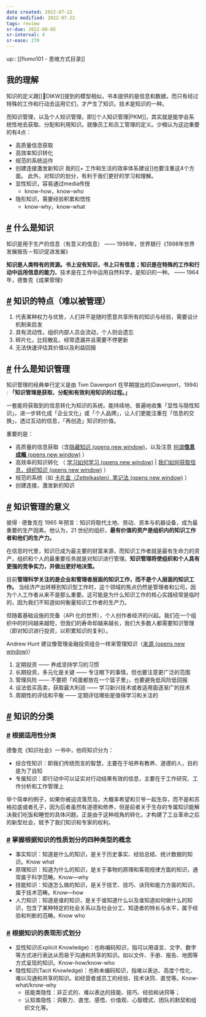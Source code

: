 ```yaml
---
date created: 2022-07-22
date modified: 2022-07-22
tags: review
sr-due: 2022-08-05
sr-interval: 4
sr-ease: 270
---
```

up:: [[flomo101 - 思维方式目录]]

## 我的理解

知识的定义跟[[🔡DIKW]]提到的模型相似，书本提供的是信息和数据，而只有经过特殊的工作和行动去运用它们，才产生了知识。技术是知识的一种。

而知识管理，以及个人知识管理，即[[个人知识管理|PKM]]，其实就是能学会系统性地去获取、分配和利用知识。就像员工和员工管理的定义。少楠认为这边重要的有4点：

- 高质量信息获取
- 高效率知识转化
- 规范的系统运作
- 创建连接激发新知识
我的[[+ 工作和生活的效率体系建设]]也要注重这4个方面。
此外，对知识的划分，有利于我们更好的学习和理解。
- 显性知识，容易通过media传授
	- know-how，know-who
- 隐形知识，需要经验积累和悟性
	- know-why，know-what

## [#](https://help.flomoapp.com/thinking/knowledge.html#%E4%BB%80%E4%B9%88%E6%98%AF%E7%9F%A5%E8%AF%86) 什么是知识

知识是用于生产的信息（有意义的信息） —— 1998年，世界银行《1998年世界发展报告－知识促进发展》

**知识是人类特有的资源。书上没有知识，书上只有信息；知识是在特殊的工作和行动中运用信息的能力**。技术是在工作中运用自然科学，是知识的一种。 —— 1964年，德鲁克《成果管理》

## [#](https://help.flomoapp.com/thinking/knowledge.html#%E7%9F%A5%E8%AF%86%E7%9A%84%E7%89%B9%E7%82%B9-%E9%9A%BE%E4%BB%A5%E8%A2%AB%E7%AE%A1%E7%90%86) 知识的特点（难以被管理）

1. 代表某种权力与优势，人们并不是随时愿意共享所有的知识与经验，需要设计机制来启发
2. 具有流动性，组织内部人员会流动，个人则会遗忘
3. 碎片化，比较散乱、经常遗漏并且需要不停更新
4. 无法快速评估其价值以及利益回报

## [#](https://help.flomoapp.com/thinking/knowledge.html#%E4%BB%80%E4%B9%88%E6%98%AF%E7%9F%A5%E8%AF%86%E7%AE%A1%E7%90%86) 什么是知识管理

知识管理的经典单行定义是由 Tom Davenport 在早期提出的(Davenport，1994) : **「知识管理是获取、分配和有效利用知识的过程。」**

一套能将获取到的信息转化为知识的系统。能持续地、普遍地收集「显性与隐性知识」，进一步转化成「企业文化」或「个人品牌」，让人们更能注重在「信息的交换」，透过互动的信息，「再创造」知识的价值。

重要的是：

- 高质量的信息获取（含[隐藏知识 (opens new window)](https://www.notion.so/9467320e167842349c0cfa9057133634)，以及注意 [何谓**信息成瘾** (opens new window)](https://www.notion.so/0f2f1c4a7ba24ecf86eca0cefa6d5ed9) ）
- 高效率的知识转化 （ [学习如何学习 (opens new window)](https://www.notion.so/4d92410d370849c1be0bde496b6d60bb) | [我们如何获取信息，组织知识 (opens new window)](https://www.notion.so/619b68d4a9184080a9429f24724e8c0a) ）
- 规范的系统（如 [卡片盒（Zettelkasten）笔记法 (opens new window)](https://www.notion.so/Zettelkasten-25627d7ce99344c487f4e42d861f9e0a) ）
- 创建连接，激发新的知识

## [#](https://help.flomoapp.com/thinking/knowledge.html#%E7%9F%A5%E8%AF%86%E7%AE%A1%E7%90%86%E7%9A%84%E6%84%8F%E4%B9%89) 知识管理的意义

彼得 · 德鲁克在 1965 年预言：知识将取代土地、劳动、资本与机器设备，成为最重要的生产因素。他认为，21 世纪的组织，**最有价值的资产是组织内的知识工作者和他们的生产力。**

在信息时代里，知识已成为最主要的财富来源，而知识工作者就是最有生命力的资产，组织和个人的最重要任务就是对知识进行管理。**知识管理将使组织和个人具有更强的竞争实力，并做出更好地决策。**

目前**管理科学关注的是企业和管理者层面的知识工作，而不是个人层面的知识工作。** 当经济产出转移到知识型工作时，这个领域的焦点仍然是管理者和公司，因为个人工作者从来不是那么重要。这可能是为什么知识工作的核心实践经常是临时的，因为我们不知道如何衡量知识工作者的生产力。

但随着基础设施的完备（API 化的世界），个人创作者经济的兴起。我们在一个组织中的时间越来越短，但我们的寿命却越来越长，我们大多数人都需要知识管理（即对知识进行投资，以积累知识的复利）。

Andrew Hunt 建议像管理金融投资组合一样来管理知识（[来源 (opens new window)](https://michaelion.net/posts/2020-02-10-pragmatic-programmer-notes/)）


1. 定期投资 —— 养成坚持学习的习惯
2. 长期投资，多元化是关键 —— 专注眼下的事情，但也要注意更广泛的范围
3. 管理风险 —— 不要把「鸡蛋都放在一个篮子里」，也要避免低风险低回报
4. 设法低买高卖，获取最大利润 —— 学习新兴技术或者适用面逐渐广的技术
5. 周期性的评估和平衡 —— 定期评估哪些是值得学习和关注的

## [#](https://help.flomoapp.com/thinking/knowledge.html#%E7%9F%A5%E8%AF%86%E7%9A%84%E5%88%86%E7%B1%BB) 知识的分类

### [#](https://help.flomoapp.com/thinking/knowledge.html#%E6%A0%B9%E6%8D%AE%E9%80%82%E7%94%A8%E6%80%A7%E5%88%86%E7%B1%BB) 根据适用性分类

德鲁克《知识社会》一书中，他将知识分为：

- 综合性知识：即我们传统而言的智慧，主要在于培养有教养、道德的人，目的是为了自知
- 专属知识：即行动中可以证实对行动结果有效的信息，主要在于工作研究、工作分析和工作管理上

举个简单的例子，如果你被迫流落荒岛，大概率希望和贝爷一起生存，而不是和苏格拉底或者孔子，因为后者虽然有道德和修养，但是前者关于生存的专属知识能解决我们吃饭和睡觉的具体问题。正是由于这种视角的转化，才构建了工业革命之后的新型社会，赋予了我们知识和专家的权利。

### [#](https://help.flomoapp.com/thinking/knowledge.html#%E6%8E%8C%E6%8F%A1%E6%A0%B9%E6%8D%AE%E7%9F%A5%E8%AF%86%E7%9A%84%E6%80%A7%E8%B4%A8%E5%88%92%E5%88%86%E7%9A%84%E5%9B%9B%E7%A7%8D%E7%B1%BB%E5%9E%8B%E7%9A%84%E6%A6%82%E5%BF%B5) **掌握根据知识的性质划分的四种类型的概念**

- 事实知识：知道是什么的知识，是关于历史事实、经验总结、统计数据的知识。Know what
- 原理知识：知道为什么的知识，是关于事物的原理和客观规律方面的知识，通常属于科学范畴。Know—why
- 技能知识：知道怎么做的知识，是关于技艺、技巧、诀窍和能力方面的知识，属于技术范畴。Know—how
- 人力知识：知道是谁的知识，是关于谁知道什么以及谁知道如何做什么的知识，包含了某种特定的社会关系以及社会分工、知道者的特长与水平，属于经验和判断的范畴。Know who

### [#](https://help.flomoapp.com/thinking/knowledge.html#%E6%A0%B9%E6%8D%AE%E7%9F%A5%E8%AF%86%E7%9A%84%E8%A1%A8%E7%8E%B0%E5%BD%A2%E5%BC%8F%E5%88%92%E5%88%86) **根据知识的表现形式划分**

- 显性知识(Explicit Knowledge)：也称编码知识，指可以用语言、文字、数字等方式进行表达从而易于沟通和共享的知识。如以文件、手册、报告、地图等方式呈现的知识。Know-how/know-who
- 隐性知识(Tacit Knowledge)：也称未编码知识，指难以表达、高度个性化、难以沟通和共享的知识。如经营者或员工的经验、技术诀窍、直觉等。Know-what/know-why
    - 技能类隐性：非正式的、难以表达的技能、技巧、经验和诀窍等；
    - 认知类隐性：洞察力、直觉、感悟、价值观、心智模式、团队的默契和组织文化等。
